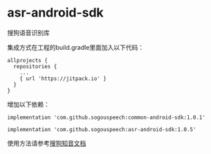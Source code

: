 # asr-android-sdk
搜狗语音识别库

集成方式在工程的build.gradle里面加入以下代码：
```
allprojects {
  repositories {
    ... 
    { url 'https://jitpack.io' }
  }
}
```
增加以下依赖：
```
implementation 'com.github.sogouspeech:common-android-sdk:1.0.1'
```
```
implementation 'com.github.sogouspeech:asr-android-sdk:1.0.5'
```

使用方法请参考[搜狗知音文档](https://docs.zhiyin.sogou.com/docs/asr/sdk)
